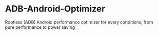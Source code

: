 # ADB-Android-Optimizer
Rootless (ADB) Android performance optimizer for every conditions, from pure performance to power saving
